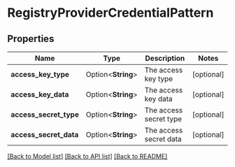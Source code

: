 # RegistryProviderCredentialPattern

## Properties

Name | Type | Description | Notes
------------ | ------------- | ------------- | -------------
**access_key_type** | Option<**String**> | The access key type | [optional]
**access_key_data** | Option<**String**> | The access key data | [optional]
**access_secret_type** | Option<**String**> | The access secret type | [optional]
**access_secret_data** | Option<**String**> | The access secret data | [optional]

[[Back to Model list]](../README.md#documentation-for-models) [[Back to API list]](../README.md#documentation-for-api-endpoints) [[Back to README]](../README.md)


